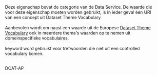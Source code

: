 Deze eigenschap bevat de categorie van de Data Service. De waarde die voor deze eigenschap moeten worden gebruikt, is in ieder geval één URI van een concept uit Dataset Theme Vocabulary
<br/>
<br/>
Aanbevolen wordt om naast een waarde uit de Europese <a href='http://publications.europa.eu/resource/authority/data-theme' target='_blank'>Dataset Theme Vocabulary</a> ook in meerdere thema's waarden op te nemen uit domeinspecifieke vocabulaires.
<br/>
<br/>
keyword word gebruikt voor trefwoorden die niet uit een controlled vocabulary komen.
<br/>
<br/>
<div class="issue" data-number="69">DCAT-AP</div>
<br/>
